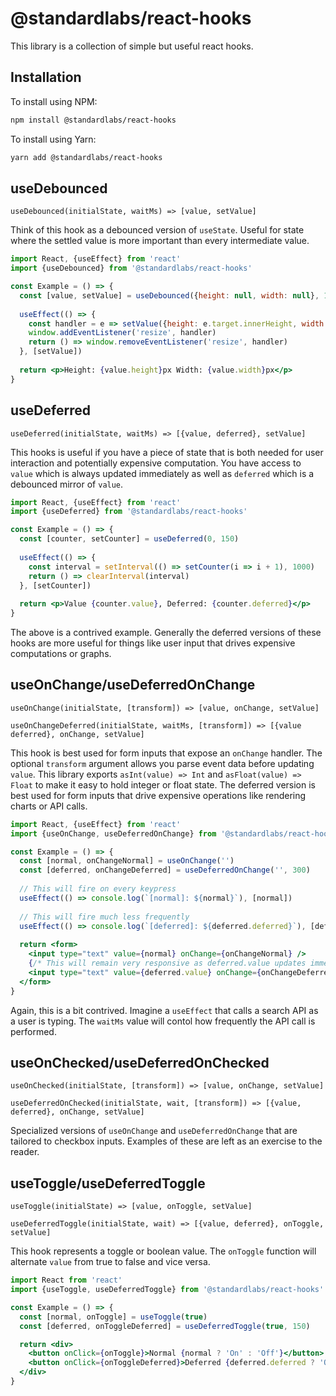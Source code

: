 # @standardlabs/react-hooks

This library is a collection of simple but useful react hooks.

## Installation

To install using NPM:
```sh
npm install @standardlabs/react-hooks
```

To install using Yarn:
```sh
yarn add @standardlabs/react-hooks
```

## useDebounced

`useDebounced(initialState, waitMs) => [value, setValue]`

Think of this hook as a debounced version of `useState`. Useful for state where the settled value is more important than every intermediate value.

```jsx
import React, {useEffect} from 'react'
import {useDebounced} from '@standardlabs/react-hooks'

const Example = () => {
  const [value, setValue] = useDebounced({height: null, width: null}, 150)
  
  useEffect(() => {
    const handler = e => setValue({height: e.target.innerHeight, width: e.target.innerWidth})
    window.addEventListener('resize', handler)
    return () => window.removeEventListener('resize', handler)
  }, [setValue])
  
  return <p>Height: {value.height}px Width: {value.width}px</p>
}
```

## useDeferred

`useDeferred(initialState, waitMs) => [{value, deferred}, setValue]`

This hooks is useful if you have a piece of state that is both needed for user interaction and potentially expensive computation. You have access to `value` which is always updated immediately as well as `deferred` which is a debounced mirror of `value`.

```jsx
import React, {useEffect} from 'react'
import {useDeferred} from '@standardlabs/react-hooks'

const Example = () => {
  const [counter, setCounter] = useDeferred(0, 150)
  
  useEffect(() => {
    const interval = setInterval(() => setCounter(i => i + 1), 1000)
    return () => clearInterval(interval)
  }, [setCounter])
  
  return <p>Value {counter.value}, Deferred: {counter.deferred}</p>
}
```

The above is a contrived example. Generally the deferred versions of these hooks are more useful for things like user input that drives expensive computations or graphs.

## useOnChange/useDeferredOnChange

`useOnChange(initialState, [transform]) => [value, onChange, setValue]`

`useOnChangeDeferred(initialState, waitMs, [transform]) => [{value deferred}, onChange, setValue]`

This hook is best used for form inputs that expose an `onChange` handler. The optional `transform` argument allows you parse event data before updating `value`. This library exports `asInt(value) => Int` and `asFloat(value) => Float` to make it easy to hold integer or float state. The deferred version is best used for form inputs that drive expensive operations like rendering charts or API calls.

```jsx
import React, {useEffect} from 'react'
import {useOnChange, useDeferredOnChange} from '@standardlabs/react-hooks'

const Example = () => {
  const [normal, onChangeNormal] = useOnChange('')
  const [deferred, onChangeDeferred] = useDeferredOnChange('', 300)
  
  // This will fire on every keypress
  useEffect(() => console.log(`[normal]: ${normal}`), [normal])
  
  // This will fire much less frequently
  useEffect(() => console.log(`[deferred]: ${deferred.deferred}`), [deferred.deferred])
  
  return <form>
    <input type="text" value={normal} onChange={onChangeNormal} />
    {/* This will remain very responsive as deferred.value updates immediately */}
    <input type="text" value={deferred.value} onChange={onChangeDeferred} />
  </form>
}
```

Again, this is a bit contrived. Imagine a `useEffect` that calls a search API as a user is typing. The `waitMs` value will contol how frequently the API call is performed.

## useOnChecked/useDeferredOnChecked

`useOnChecked(initialState, [transform]) => [value, onChange, setValue]`

`useDeferredOnChecked(initialState, wait, [transform]) => [{value, deferred}, onChange, setValue]`

Specialized versions of `useOnChange` and `useDeferredOnChange` that are tailored to checkbox inputs. Examples of these are left as an exercise to the reader.

## useToggle/useDeferredToggle

`useToggle(initialState) => [value, onToggle, setValue]`

`useDeferredToggle(initialState, wait) => [{value, deferred}, onToggle, setValue]`

This hook represents a toggle or boolean value. The `onToggle` function will alternate `value` from true to false and vice versa.

```jsx
import React from 'react'
import {useToggle, useDeferredToggle} from '@standardlabs/react-hooks'

const Example = () => {
  const [normal, onToggle] = useToggle(true)
  const [deferred, onToggleDeferred] = useDeferredToggle(true, 150)

  return <div>
    <button onClick={onToggle}>Normal {normal ? 'On' : 'Off'}</button>
    <button onClick={onToggleDeferred}>Deferred {deferred.deferred ? 'On' : 'Off'}</button>
  </div>
}
```
